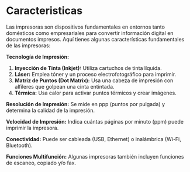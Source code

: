 # Caracteristicas
Las impresoras son dispositivos fundamentales en entornos tanto domésticos como empresariales para convertir información digital en documentos impresos. 
Aquí tienes algunas características fundamentales de las impresoras:

**Tecnología de Impresión:** 
1) **Inyección de Tinta (Inkjet):** Utiliza cartuchos de tinta líquida.
1) **Láser:** Emplea tóner y un proceso electrofotográfico para imprimir.
1) **Matriz de Puntos (Dot Matrix):** Usa una cabeza de impresión con alfileres que golpean una cinta entintada.
1) **Térmica:** Usa calor para activar puntos térmicos y crear imágenes.

**Resolución de Impresión:** Se mide en ppp (puntos por pulgada) y determina la calidad de la impresión.

**Velocidad de Impresión:** Indica cuántas páginas por minuto (ppm) puede imprimir la impresora.

**Conectividad:** Puede ser cableada (USB, Ethernet) o inalámbrica (Wi-Fi, Bluetooth).

**Funciones Multifunción:** Algunas impresoras también incluyen funciones de escaneo, copiado y/o fax.
